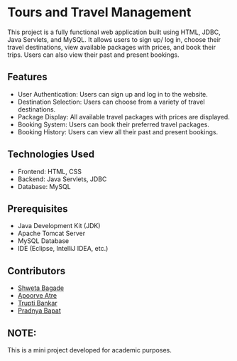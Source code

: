 # Tours and Travel Management
This project is a fully functional web application built using HTML, JDBC, Java Servlets, and MySQL. It allows users to sign up/ log in, choose their travel destinations, view available packages with prices, and book their trips. Users can also view their past and present bookings.

## Features
- User Authentication: Users can sign up and log in to the website.
- Destination Selection: Users can choose from a variety of travel destinations.
- Package Display: All available travel packages with prices are displayed.
- Booking System: Users can book their preferred travel packages.
- Booking History: Users can view all their past and present bookings.

## Technologies Used
- Frontend: HTML, CSS
- Backend: Java Servlets, JDBC
- Database: MySQL

## Prerequisites
- Java Development Kit (JDK)
- Apache Tomcat Server
- MySQL Database
- IDE (Eclipse, IntelliJ IDEA, etc.)

## Contributors
- [Shweta Bagade](https://github.com/ShwetaBagade)
- [Apoorve Atre](https://github.com/Apoorva-Atre)
- [Trupti Bankar](https://github.com/BankarTrupti)
- [Pradnya Bapat](https://github.com/PradnyaBapat)

## NOTE:
This is a mini project developed for academic purposes.
